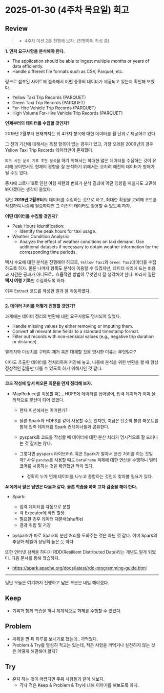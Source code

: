 # 2025-01-30 (4주차 목요일) 회고

## Review

> * 4주차 미션 2를 진행해 보자. (진행하며 작성 중)

**1. 먼저 요구사항을 분석해야 한다.**

- The application should be able to ingest multiple months or years of data efficiently.
- Handle different file formats such as CSV, Parquet, etc.

링크로 첨부된 사이트에 접속해서 어떤 종류의 데이터가 제공되고 있는지 확인해 보았다.

- Yellow Taxi Trip Records (PARQUET)
- Green Taxi Trip Records (PARQUET)
- For-Hire Vehicle Trip Records (PARQUET)
- High Volume For-Hire Vehicle Trip Records (PARQUET)

**언제부터의 데이터를 수집할 것인지?**

 2019년 2월부터 현재까지는 위 4가지 항목에 대한 데이터를 월 단위로 제공하고 있다.

그 전의 기간에 대해서는 특정 항목이 없는 경우가 있고, 가장 오래된 2009년의 경우 Yellow Taxi Trip Records 데이터만이 존재했다.

`피크 시간 분석`, `기후 조건 분석`을 하기 위해서는 최대한 많은 데이터를 수집하는 것이 유리해 보이면서도 현재의 경향을 잘 분석하기 위해서는 오히려 예전의 데이터가 방해가 될 수도 있다.

동시에 코로나19로 인한 여행 패턴의 변화가 분석 결과에 어떤 영향을 끼칠지도 고민해 봐야겠다는 생각이 들었다.

일단 **2019년 2월부터**의 데이터를 수집하는 것으로 하고, 최대한 확장을 고려해 코드를 작성하여 나중에 필요하다면 그 이전의 데이터도 활용할 수 있도록 하자.

**어떤 데이터를 수집할 것인지?**

- Peak Hours Identification:
  - Identify the peak hours for taxi usage.
- Weather Condition Analysis:
  - Analyze the effect of weather conditions on taxi demand. Use additional datasets if necessary to obtain weather information for the corresponding time periods.

택시 수요에 대한 분석을 진행해야 하므로, `Yellow Taxi`와 `Green Taxi`데이터를 수집하도록 하자. 물론 나머지 항목도 분석에 이용할 수 있겠지만, 데이터 처리에 드는 비용과 시간은 공짜가 아니므로.. 효율적인 방법이 무엇인지 잘 생각해야 한다. 따라서 일단 **택시 여행 기록**만 수집하도록 하자.

이후 Extract 코드를 작성한 결과 잘 작동하였다.

---

**2. 데이터 처리를 어떻게 진행할 것인가?**

과제에는 데이터 정리와 변환에 대한 요구사항도 명시되어 있었다.

- Handle missing values by either removing or imputing them.
- Convert all relevant time fields to a standard timestamp format.
- Filter out records with non-sensical values (e.g., negative trip duration or distance).

결측치와 이상치를 구태여 제거 혹은 대체할 것을 명시한 이유는 무엇일까?

아마도 추출한 데이터를 전처리하여 저장해 놓고, 나중에 분석을 위한 변환을 할 때 항상 정상적인 값들만 다룰 수 있도록 하기 위해서인 것 같다.

---

**코드 작성에 앞서 떠오른 의문을 먼저 정리해 보자.**

* MapReduce를 이용할 때는, HDFS에 데이터를 집어넣어, 입력 데이터가 이미 물리적으로 분산이 되어 있었다.

  * 현재 미션에서는 어떠한가?

  * 물론 Spark와 HDFS를 같이 사용할 수도 있지만, 지금은 단순히 볼륨 마운트를 통해 입력 데이터를 Spark 컨테이너들과 공유한다.
  * pyspark로 코드를 작성할 때 데이터에 대한 분산 처리가 명시적으로 잘 드러나는 것 같지는 않다.
  * 그렇다면 pyspark 라이브러리 혹은 Spark가 알아서 분산 처리를 하는 것일까? 사실 `pandas`를 사용할 때도 `DataFrame` 객체에 대한 연산을 수행하니 멀티 코어를 사용하는 것을 확인했던 적이 있다.
    * 정확히 누가 언제 데이터를 나누고 종합하는 것인지 찾아볼 필요가 있다.

**AI에게서 얻은 답변은 다음과 같다. 물론 학습을 하며 교차 검증을 해야 한다.**

* Spark:

	* 입력 데이터를 자동으로 분할
	* 각 Executor에 작업 할당
	* 필요한 경우 데이터 재분배(shuffle)
	* 결과 취합 및 저장

* pyspark가 따로 Spark의 분산 처리를 도와주는 것은 아닌 것 같다. 이미 Spark의 추상화 레벨이 상당히 높은 듯 하다.

또한 인터넷 검색을 하다가 RDD(Resillient Distributed Data)라는 개념도 알게 되었다. 다음 문서를 통해 학습하자.

* https://spark.apache.org/docs/latest/rdd-programming-guide.html

---

일단 오늘은 여기까지 진행하고 남은 부분은 내일 해야겠다.

## Keep

* 기록과 함께 학습을 하니 체계적으로 과제를 수행할 수 있었다.

## Problem

* 계획을 짠 뒤 하루를 보내기로 했는데.. 까먹었다.
* Problem & Try를 열심히 적고는 있는데, 적은 사항을 까먹거나 실천하지 않는 것은 어떻게 해결해야 할지?

## Try

* 혼자 하는 것이 어렵다면 주위 사람들과 같이 해보자.
  * 각자 적은 Keep & Problem & Try에 대해 이야기를 해보도록 하자.

